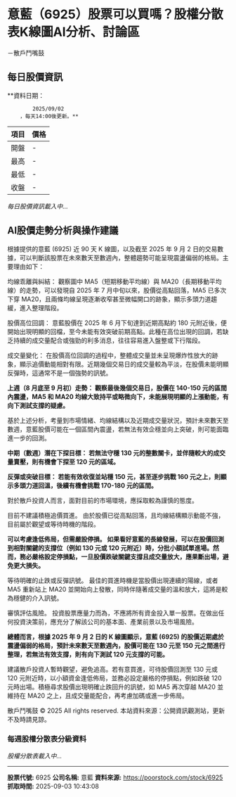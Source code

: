 # 意藍（6925）股票可以買嗎？股權分散表K線圖AI分析、討論區
－散戶鬥嘴鼓

## 每日股價資訊

**資料日期：
        
            2025/09/02
        ，每天14:00後更新。**

| 項目 | 價格 |
|------|------|
| 開盤 | - |
| 最高 | - |
| 最低 | - |
| 收盤 | - |

*每日股價資訊載入中...*

## AI股價走勢分析與操作建議

根據提供的意藍 (6925) 近 90 天 K 線圖，以及截至 2025 年 9 月 2 日的交易數據，可以判斷該股票在未來數天至數週內，整體趨勢可能呈現震盪偏弱的格局。主要理由如下：

均線乖離與糾結： 觀察圖中 MA5（短期移動平均線）與 MA20（長期移動平均線）的走勢，可以發現自 2025 年 7 月中旬以來，股價從高點回落，MA5 已多次下穿 MA20，且兩條均線呈現逐漸收窄甚至微幅開口的跡象，顯示多頭力道趨緩，進入整理階段。

股價高位回調： 意藍股價在 2025 年 6 月下旬達到近期高點約 180 元附近後，便開始出現明顯的回檔，至今未能有效突破前期高點。此種在高位出現的回調，若缺乏持續的成交量配合或強勁的利多消息，往往容易進入盤整或下行階段。

成交量變化： 在股價高位回調的過程中，整體成交量並未呈現爆炸性放大的跡象，顯示追價動能相對有限。近期幾個交易日的成交量較為平淡，在股價未能明顯反彈時，這通常不是一個強勢的訊號。

**上週（8 月底至 9 月初）走勢： 觀察最後幾個交易日，股價在 140-150 元的區間內震盪，MA5 和 MA20 均線大致持平或略微向下，未能展現明顯的上漲動能，有向下測試支撐的疑慮。**

基於上述分析，考量到市場情緒、均線結構以及近期成交量狀況，預計未來數天至數週，意藍股價可能在一個區間內震盪，若無法有效企穩並向上突破，則可能面臨進一步的回測。

**中期（數週）潛在下探目標： 若無法守穩 130 元的整數關卡，並伴隨較大的成交量賣壓，則有機會下探至 120 元的區域。**

**反彈或突破目標： 若能有效收復並站穩 150 元，甚至逐步挑戰 160 元之上，則顯示多頭力道回溫，後續有機會挑戰 170-180 元的區間。**

對於散戶投資人而言，面對目前的市場環境，應採取較為謹慎的態度。

目前不建議積極追價買進。 由於股價已從高點回落，且均線結構顯示動能不強，目前屬於觀望或等待時機的階段。

**可以考慮逢低佈局，但需嚴設停損。 如果看好意藍的長線發展，可以在股價回測到相對關鍵的支撐位（例如 130 元或 120 元附近）時，分批小額試單進場。然而，務必嚴格設定停損點，一旦股價跌破關鍵支撐且成交量放大，應果斷出場，避免更大損失。**

等待明確的止跌或反彈訊號。 最佳的買進時機是當股價出現連續的陽線，或者 MA5 重新站上 MA20 並開始向上發散，同時伴隨著成交量的溫和放大，這將是較為穩健的介入訊號。

審慎評估風險。 投資股票應量力而為，不應將所有資金投入單一股票。在做出任何投資決策前，應充分了解該公司的基本面、產業前景以及市場風險。

**總體而言，根據 2025 年 9 月 2 日的 K 線圖顯示，意藍 (6925) 的股價近期處於震盪偏弱的格局，預計未來數天至數週內，股價可能在 130 元至 150 元之間進行整理，若無法有效支撐，則有向下測試 120 元支撐的可能。**

建議散戶投資人暫時觀望，避免追高。若有意買進，可待股價回測至 130 元或 120 元附近時，以小額資金逢低佈局，並務必設定嚴格的停損點，例如跌破 120 元時出場。積極尋求股價出現明確止跌回升的訊號，如 MA5 再次穿越 MA20 並維持在 MA20 之上，且成交量能配合，再考慮加碼或進一步佈局。

散戶鬥嘴鼓 © 2025 All rights reserved. 本站資料來源：公開資訊觀測站，更新不及時請見諒。

### 每週股權分散表分級資料

*股權分散表載入中...*

---

**股票代號:** 6925
**公司名稱:** 意藍
**資料來源:** https://poorstock.com/stock/6925
**抓取時間:** 2025-09-03 10:43:08